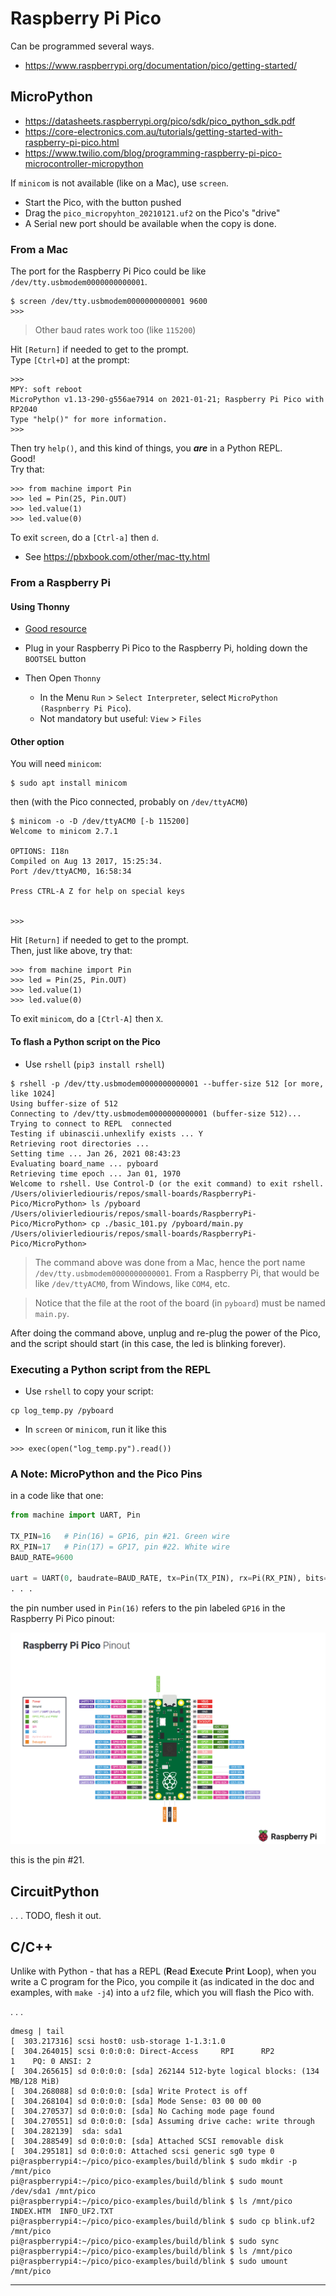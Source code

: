 # Raspberry Pi Pico
Can be programmed several ways.


- <https://www.raspberrypi.org/documentation/pico/getting-started/>

## MicroPython
- <https://datasheets.raspberrypi.org/pico/sdk/pico_python_sdk.pdf>
- <https://core-electronics.com.au/tutorials/getting-started-with-raspberry-pi-pico.html>
- <https://www.twilio.com/blog/programming-raspberry-pi-pico-microcontroller-micropython>

If `minicom` is not available (like on a Mac), use `screen`.  

- Start the Pico, with the button pushed
- Drag the `pico_micropyhton_20210121.uf2` on the Pico's "drive"
- A Serial new port should be available when the copy is done.

### From a Mac
The port for the Raspberry Pi Pico could be like `/dev/tty.usbmodem0000000000001`.  

```
$ screen /dev/tty.usbmodem0000000000001 9600
>>>
```
> Other baud rates work too (like `115200`)

Hit `[Return]` if needed to get to the prompt.  
Type `[Ctrl+D]` at the prompt:
```
>>> 
MPY: soft reboot
MicroPython v1.13-290-g556ae7914 on 2021-01-21; Raspberry Pi Pico with RP2040
Type "help()" for more information.
>>> 
```
Then try `help()`, and this kind of things, you _**are**_ in a Python REPL.  
Good!  
Try that:
```
>>> from machine import Pin
>>> led = Pin(25, Pin.OUT)
>>> led.value(1)
>>> led.value(0)
```
To exit `screen`, do a `[Ctrl-a]` then `d`.

- See <https://pbxbook.com/other/mac-tty.html>

### From a Raspberry Pi

#### Using Thonny
- [Good resource](https://www.youtube.com/watch?v=_ouzuI_ZPLs)  

- Plug in your Raspberry Pi Pico to the Raspberry Pi, holding down the `BOOTSEL` button
- Then Open `Thonny`
    - In the Menu `Run` > `Select Interpreter`, select `MicroPython (Raspnberry Pi Pico`).
    - Not mandatory but useful: `View` > `Files`


#### Other option
You will need `minicom`:
```
$ sudo apt install minicom
```
then (with the Pico connected, probably on `/dev/ttyACM0`)
```
$ minicom -o -D /dev/ttyACM0 [-b 115200]
Welcome to minicom 2.7.1

OPTIONS: I18n 
Compiled on Aug 13 2017, 15:25:34.
Port /dev/ttyACM0, 16:58:34

Press CTRL-A Z for help on special keys


>>> 
```
Hit `[Return]` if needed to get to the prompt.  
Then, just like above, try that:
```
>>> from machine import Pin
>>> led = Pin(25, Pin.OUT)
>>> led.value(1)
>>> led.value(0)
```
To exit `minicom`, do a `[Ctrl-A]` then `X`.

#### To flash a Python script on the Pico
- Use `rshell` (`pip3 install rshell`)
```
$ rshell -p /dev/tty.usbmodem0000000000001 --buffer-size 512 [or more, like 1024]
Using buffer-size of 512
Connecting to /dev/tty.usbmodem0000000000001 (buffer-size 512)...
Trying to connect to REPL  connected
Testing if ubinascii.unhexlify exists ... Y
Retrieving root directories ... 
Setting time ... Jan 26, 2021 08:43:23
Evaluating board_name ... pyboard
Retrieving time epoch ... Jan 01, 1970
Welcome to rshell. Use Control-D (or the exit command) to exit rshell.
/Users/olivierlediouris/repos/small-boards/RaspberryPi-Pico/MicroPython> ls /pyboard
/Users/olivierlediouris/repos/small-boards/RaspberryPi-Pico/MicroPython> cp ./basic_101.py /pyboard/main.py
/Users/olivierlediouris/repos/small-boards/RaspberryPi-Pico/MicroPython>
```
> The command above was done from a Mac, hence the port name `/dev/tty.usbmodem0000000000001`.
> From a Raspberry Pi, that would be like `/dev/ttyACM0`, from Windows, like `COM4`, etc.

> Notice that the file at the root of the board (in `pyboard`) must be named `main.py`.

After doing the command above, unplug and re-plug the power of the Pico, and
the script should start (in this case, the led is blinking forever).

### Executing a Python script from the REPL
- Use `rshell` to copy your script:
```
cp log_temp.py /pyboard
``` 
- In `screen` or `minicom`, run it like this
```
>>> exec(open("log_temp.py").read())
``` 

### A Note: MicroPython and the Pico Pins
in a code like that one:
```python
from machine import UART, Pin

TX_PIN=16   # Pin(16) = GP16, pin #21. Green wire
RX_PIN=17   # Pin(17) = GP17, pin #22. White wire
BAUD_RATE=9600

uart = UART(0, baudrate=BAUD_RATE, tx=Pin(TX_PIN), rx=Pi(RX_PIN), bits=8, parity=None, stop=1)
. . .
```
the pin number used in `Pin(16)` refers to the pin labeled `GP16` in the Raspberry Pi Pico pinout:

![Raspberry Pi Pico pinout](./raspberry-pi-pico-pinout.png)

this is the pin #21.

## CircuitPython
. . . TODO, flesh it out.

## C/C++
Unlike with Python - that has a REPL (**R**ead **E**xecute **P**rint **L**oop), when you write a C program for the Pico, 
you compile it (as indicated in the doc and examples, with `make -j4`)
into a `uf2` file, which you will flash the Pico with.

. . .
```
dmesg | tail
[  303.217316] scsi host0: usb-storage 1-1.3:1.0
[  304.264015] scsi 0:0:0:0: Direct-Access     RPI      RP2              1    PQ: 0 ANSI: 2
[  304.265615] sd 0:0:0:0: [sda] 262144 512-byte logical blocks: (134 MB/128 MiB)
[  304.268088] sd 0:0:0:0: [sda] Write Protect is off
[  304.268104] sd 0:0:0:0: [sda] Mode Sense: 03 00 00 00
[  304.270537] sd 0:0:0:0: [sda] No Caching mode page found
[  304.270551] sd 0:0:0:0: [sda] Assuming drive cache: write through
[  304.282139]  sda: sda1
[  304.288549] sd 0:0:0:0: [sda] Attached SCSI removable disk
[  304.295181] sd 0:0:0:0: Attached scsi generic sg0 type 0
pi@raspberrypi4:~/pico/pico-examples/build/blink $ sudo mkdir -p /mnt/pico
pi@raspberrypi4:~/pico/pico-examples/build/blink $ sudo mount /dev/sda1 /mnt/pico
pi@raspberrypi4:~/pico/pico-examples/build/blink $ ls /mnt/pico
INDEX.HTM  INFO_UF2.TXT
pi@raspberrypi4:~/pico/pico-examples/build/blink $ sudo cp blink.uf2 /mnt/pico
pi@raspberrypi4:~/pico/pico-examples/build/blink $ sudo sync
pi@raspberrypi4:~/pico/pico-examples/build/blink $ ls /mnt/pico
pi@raspberrypi4:~/pico/pico-examples/build/blink $ sudo umount /mnt/pico
```

---
